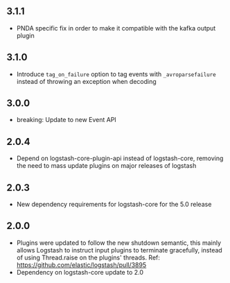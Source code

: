 ## 3.1.1
 - PNDA specific fix in order to make it compatible with the kafka output plugin

## 3.1.0
 - Introduce `tag_on_failure` option to tag events with `_avroparsefailure` instead of throwing an exception when decoding

## 3.0.0
 - breaking: Update to new Event API

## 2.0.4
 - Depend on logstash-core-plugin-api instead of logstash-core, removing the need to mass update plugins on major releases of logstash

## 2.0.3
 - New dependency requirements for logstash-core for the 5.0 release

## 2.0.0
 - Plugins were updated to follow the new shutdown semantic, this mainly allows Logstash to instruct input plugins to terminate gracefully, 
   instead of using Thread.raise on the plugins' threads. Ref: https://github.com/elastic/logstash/pull/3895
 - Dependency on logstash-core update to 2.0

